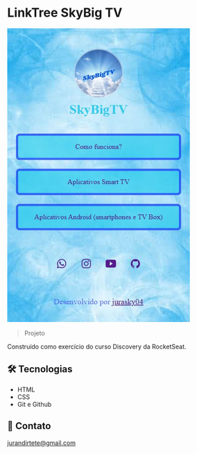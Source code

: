 # LinkTree SkyBig TV

![preview](./assets/assets/preview.jpg)

> Projeto

Construído como exercício do curso Discovery da RocketSeat.

## 🛠 Tecnologias

- HTML
- CSS
- Git e Github

## 💛 Contato

jurandirtete@gmail.com
